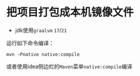 # 把项目打包成本机镜像文件

- jdk使用`graalvm` `17`/`21`

运行如下命令编译：

```shell
mvn -Pnative native:compile
```
或者使用idea侧边栏的`Maven`菜单`native:compile`编译